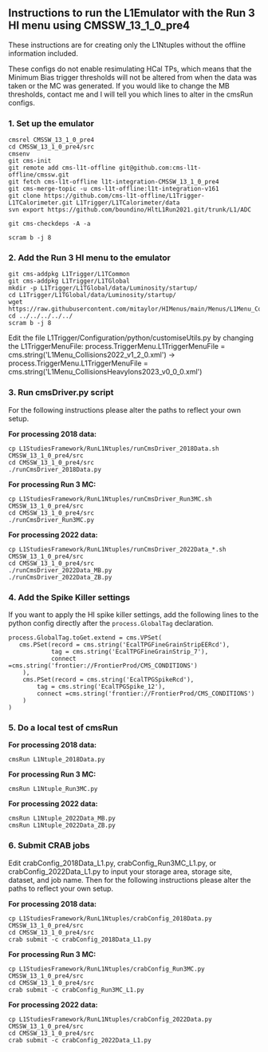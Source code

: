 ## Instructions to run the L1Emulator with the Run 3 HI menu using CMSSW_13_1_0_pre4

These instructions are for creating only the L1Ntuples without the offline information included.

These configs do not enable resimulating HCal TPs, which means that the Minimum Bias trigger thresholds will not be altered from when the data was taken or the MC was generated. If you would like to change the MB thresholds, contact me and I will tell you which lines to alter in the cmsRun configs.

### 1. Set up the emulator

```
cmsrel CMSSW_13_1_0_pre4
cd CMSSW_13_1_0_pre4/src
cmsenv
git cms-init
git remote add cms-l1t-offline git@github.com:cms-l1t-offline/cmssw.git
git fetch cms-l1t-offline l1t-integration-CMSSW_13_1_0_pre4
git cms-merge-topic -u cms-l1t-offline:l1t-integration-v161
git clone https://github.com/cms-l1t-offline/L1Trigger-L1TCalorimeter.git L1Trigger/L1TCalorimeter/data
svn export https://github.com/boundino/HltL1Run2021.git/trunk/L1/ADC

git cms-checkdeps -A -a

scram b -j 8
```

### 2. Add the Run 3 HI menu to the emulator

```
git cms-addpkg L1Trigger/L1TCommon
git cms-addpkg L1Trigger/L1TGlobal
mkdir -p L1Trigger/L1TGlobal/data/Luminosity/startup/
cd L1Trigger/L1TGlobal/data/Luminosity/startup/
wget https://raw.githubusercontent.com/mitaylor/HIMenus/main/Menus/L1Menu_CollisionsHeavyIons2023_v0_0_0.xml
cd ../../../../../
scram b -j 8
```

Edit the file L1Trigger/Configuration/python/customiseUtils.py by changing the L1TriggerMenuFile: process.TriggerMenu.L1TriggerMenuFile = cms.string('L1Menu_Collisions2022_v1_2_0.xml') → process.TriggerMenu.L1TriggerMenuFile = cms.string('L1Menu_CollisionsHeavyIons2023_v0_0_0.xml')

### 3. Run cmsDriver.py script

For the following instructions please alter the paths to reflect your own setup.

**For processing 2018 data:**

```
cp L1StudiesFramework/RunL1Ntuples/runCmsDriver_2018Data.sh CMSSW_13_1_0_pre4/src
cd CMSSW_13_1_0_pre4/src
./runCmsDriver_2018Data.py
```

**For processing Run 3 MC:**

```
cp L1StudiesFramework/RunL1Ntuples/runCmsDriver_Run3MC.sh CMSSW_13_1_0_pre4/src
cd CMSSW_13_1_0_pre4/src
./runCmsDriver_Run3MC.py
```

**For processing 2022 data:**

```
cp L1StudiesFramework/RunL1Ntuples/runCmsDriver_2022Data_*.sh CMSSW_13_1_0_pre4/src
cd CMSSW_13_1_0_pre4/src
./runCmsDriver_2022Data_MB.py
./runCmsDriver_2022Data_ZB.py
```

### 4. Add the Spike Killer settings

If you want to apply the HI spike killer settings, add the following lines to the python config directly after the `process.GlobalTag` declaration.

```
process.GlobalTag.toGet.extend = cms.VPSet(
   cms.PSet(record = cms.string('EcalTPGFineGrainStripEERcd'),
            tag = cms.string('EcalTPGFineGrainStrip_7'),
            connect =cms.string('frontier://FrontierProd/CMS_CONDITIONS')
    ),
    cms.PSet(record = cms.string('EcalTPGSpikeRcd'),
        tag = cms.string('EcalTPGSpike_12'),
        connect =cms.string('frontier://FrontierProd/CMS_CONDITIONS')
    )
)
```

### 5. Do a local test of cmsRun

**For processing 2018 data:**

```
cmsRun L1Ntuple_2018Data.py
```

**For processing Run 3 MC:**

```
cmsRun L1Ntuple_Run3MC.py
```

**For processing 2022 data:**

```
cmsRun L1Ntuple_2022Data_MB.py
cmsRun L1Ntuple_2022Data_ZB.py
```

### 6. Submit CRAB jobs

Edit crabConfig_2018Data_L1.py, crabConfig_Run3MC_L1.py, or crabConfig_2022Data_L1.py to input your storage area, storage site, dataset, and job name. Then for the following instructions please alter the paths to reflect your own setup.

**For processing 2018 data:**

```
cp L1StudiesFramework/RunL1Ntuples/crabConfig_2018Data.py CMSSW_13_1_0_pre4/src
cd CMSSW_13_1_0_pre4/src
crab submit -c crabConfig_2018Data_L1.py
```

**For processing Run 3 MC:**

```
cp L1StudiesFramework/RunL1Ntuples/crabConfig_Run3MC.py CMSSW_13_1_0_pre4/src
cd CMSSW_13_1_0_pre4/src
crab submit -c crabConfig_Run3MC_L1.py
```

**For processing 2022 data:**

```
cp L1StudiesFramework/RunL1Ntuples/crabConfig_2022Data.py CMSSW_13_1_0_pre4/src
cd CMSSW_13_1_0_pre4/src
crab submit -c crabConfig_2022Data_L1.py
```

